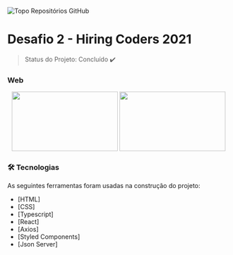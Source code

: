 ![Topo Repositórios GitHub](https://user-images.githubusercontent.com/53658438/126735785-90e66ac6-b766-4702-b994-03c4c909de53.png)

# Desafio 2 - Hiring Coders 2021

> Status do Projeto: Concluído :heavy_check_mark:

### Web
<p float="left" align="center">
  <img src="https://user-images.githubusercontent.com/53658438/126735794-1242db8a-e98a-4b1e-a76a-2643b71836a5.jpeg" width="240" height="135">
  <img src="https://user-images.githubusercontent.com/53658438/126735800-2e836fab-bba6-429e-b7a2-2ca41915eb60.jpeg" width="240" height="135">
</p>


### 🛠 Tecnologias

As seguintes ferramentas foram usadas na construção do projeto:

- [HTML]
- [CSS]
- [Typescript]
- [React]
- [Axios]
- [Styled Components]
- [Json Server]


